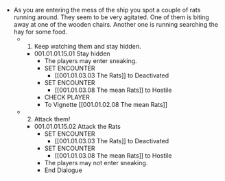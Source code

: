 - As you are entering the mess of the ship you spot a couple of rats running around. They seem to be very agitated. One of them is biting away at one of the wooden chairs. Another one is running searching the hay for some food.
	- 1. Keep watching them and stay hidden.
		- 001.01.01.15.01 Stay hidden
			- The players may enter sneaking.
			- SET ENCOUNTER
				- [[001.01.03.03 The Rats]] to Deactivated
			- SET ENCOUNTER
				- [[001.01.03.08 The mean Rats]] to Hostile
			- CHECK PLAYER
			- To Vignette [[001.01.02.08 The mean Rats]]
	- 2. Attack them!
		- 001.01.01.15.02 Attack the Rats
			- SET ENCOUNTER
				- [[001.01.03.03 The Rats]] to Deactivated
			- SET ENCOUNTER
				- [[001.01.03.08 The mean Rats]] to Hostile
			- The players may not enter sneaking.
			- End Dialogue